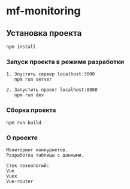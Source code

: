 # mf-monitoring

## Установка проекта
```
npm install
```

### Запуск проекта в режиме разработки
```
1. Зпустить сервер localhost:3000 
   npm run server

2. Запустить проект localhost:8080
   npm run dev
```

### Сборка проекта
```
npm run build
```

### О проекте
```
Мониторинг конкурнетов.
Разработка таблицы с данными.

Стек технологий:
Vue 
Vuex
Vue-router
```
